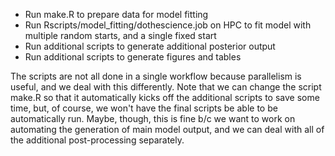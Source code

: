 - Run make.R to prepare data for model fitting
- Run Rscripts/model_fitting/dothescience.job on HPC to fit model with 
  multiple random starts, and a single fixed start
- Run additional scripts to generate additional posterior output
- Run additional scripts to generate figures and tables

The scripts are not all done in a single workflow because parallelism is useful,
and we deal with this differently.  Note that we can change the script make.R
so that it automatically kicks off the additional scripts to save some time, 
but, of course, we won't have the final scripts be able to be automatically run.
Maybe, though, this is fine b/c we want to work on automating the generation of 
main model output, and we can deal with all of the additional post-processing 
separately.